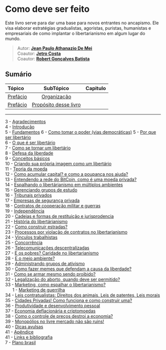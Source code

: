 # Como deve ser feito

Este livro serve para dar uma base para novos entrantes no ancapismo.
Ele visa elaborar estratégias gradualistas, agoristas, puristas, humanistas e empresariais de como implantar o libertarianismo em algum lugar do mundo.
> Autor: **[Jean Paulo Athanazio De Mei](https://github.com/JeanPaulo-Eletron)**  
> Coautor: **[Jetro Costa](https://github.com/Jetro-Costa)**  
> Coautor: **[Robert Gonçalves Batista](https://github.com/RobertDocker)**
## Sumário

| Tópico                                  | SubTópico       | Capitulo |
| :-------------------------------------- |:---------------:| -----:|
| [Prefácio](Capitulos/Prefácio.md) | [Organização](Capitulos/organizacao.md) |  |
| [Prefácio](Capitulos/Prefácio.md) | [Propósito desse livro](Capitulos/proposito.md)  |  |
                
----
 
3 -  [Agradecimentos](Capitulos/agradecimentos.md)  
4 -  [Introdução](Capitulos/introducao.md)  
5 -  [Fundamentos](Capitulos/Secoes/Fundamentos.md)
6 -  [Como tomar o poder (vias democráticas)](Capitulos/Secoes/TomandoOPoder.md)
5 -  [Por que ser libertário](Capitulos/porque.md)  
6 -  [O que é ser libertário](Capitulos/oquee.md)  
7 -  [Como se tornar um libertário](Capitulos/Como.md)  
8 -  [Defesa da liberdade](Capitulos/instalacao.md)  
9 -  [Conceitos básicos](Capitulos/comandos.md)  
10 -  [Criando sua própria imagem como um libertário](Capitulos/criandoimagem.md)  
11 -  [Teoria da moeda](Capitulos/TeoriaMonetaria.md)  
12 -  [Como acumular capital? e como a poupança nos ajuda?](Capitulos/AcumuloDeCapital.md)  
13 -  [Entendendo a rede do BitCoin, como é uma moeda privada?](Capitulos/rede.md)  
14 -  [Espalhando o libertárianismo em múltiplos ambientes](Capitulos/Expalhando.md)  
15 -  [Gerenciando grupos de estudo](Capitulos/GruposDeEstudo.md)  
16 -  [Tribunais privados](Capitulos/TribunaisPrivados.md)  
17 -  [Empresas de segurança privada](Capitulos/EmpresasDeSegurança.md)  
18 -  [Contratos de cooperação militar e guerras](Capitulos/Guerras.md)  
19 -  [Independência](Capitulos/Independência.md)  
20 -  [Cadeias e formas de restítuição e jurisprodencia](Capitulos/jurisprodencia.md)  
21 -  [História do libertárianismo](Capitulos/servicosdeapoio.md)  
22 -  [Como construir estradas?](Capitulos/construir.md)  
23 -  [Processos por violação de contratos no libertarianismo](Capitulos/processos.md)  
24 -  [Vínculos trabalhistas](Capitulos/vinculos.md)  
25 -  [Concorrência](Capitulos/concorrencia.md)    
26 -  [Telecomunicações descentralizadas](Capitulos/Telecomunicacoes-descentralizadas.md)  
27 -  [E os pobres? Caridade no libertarianismo](Capitulos/Caridade.md)  
28 -  [E o meio ambiente?](Capitulos/paridade.md)  
29 -  [Administrando grupos de ativismo](Capitulos/admin.md)  
30 -  [Como fazer memes que defendam a causa da liberdade?](Capitulos/Memes.md)  
31 -  [Como se armar mesmo sendo proibido?](Capitulos/rodando_aplicacoes_gui.md)  
32 -  [Legalização do aborto, quando deve ser permitido?](Capitulos/aborto.md)  
33 -  [Marketing, como espalhar o libertarianismo?](Capitulos/Marketing.md)  
&nbsp;&nbsp;&nbsp;&nbsp;&nbsp;
1 - [Marketing de guerrilha](Capitulos/MarketingDeGuerrilha.md)  
34 -  [Leis contratualistas: Direitos dos animais, Leis de patentes, Leis morais](Capitulos/LeisContratualistas.md)  
35 -  [Cidades Privadas! Como funciona e como construir uma?](Capitulos/CidadesPrivadas.md)  
36 -  [Produtividade e desenvolvimento pessoal](Capitulos/melhorar.md)  
37 -  [Economia deflacionária e criptomoedas](Capitulos/Criptomoedas.md)  
38 -  [Como o controle de preços destroi a economia?](Capitulos/ControleDePrecos.md)  
39 -  [Monopólios no livre mercado não são ruins!](Capitulos/Monopolios.md)  
40 -  [Dicas avulsas](Capitulos/dicas.md)  
41 -  [Apêndice](Capitulos/apendice.md)  
41 -  [Links e bibliografia](Capitulos/Links.md)  
7 -  [Plano brasil](Capitulos/Secoes/Fundamentos.md)
